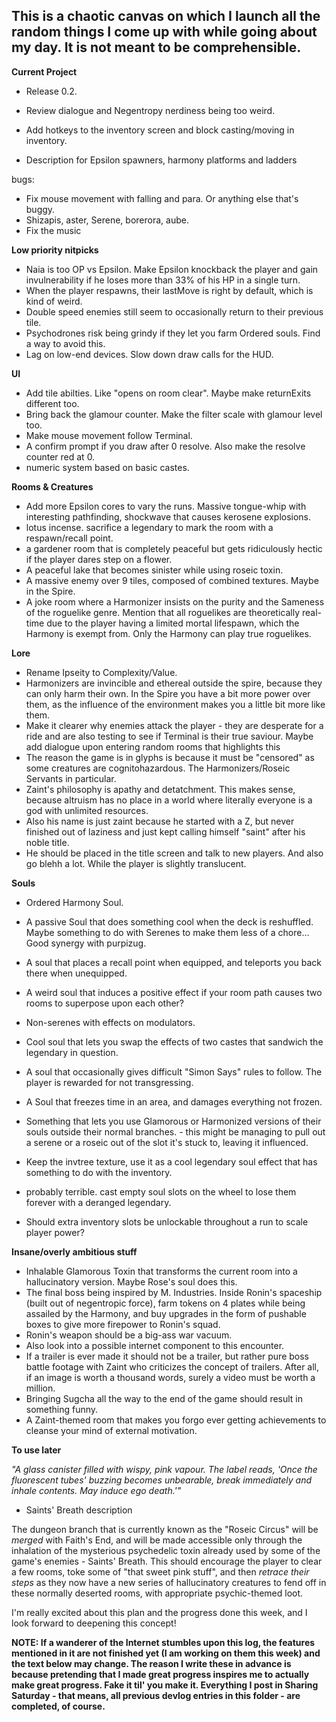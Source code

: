 ## This is a chaotic canvas on which I launch all the random things I come up with while going about my day. It is not meant to be comprehensible.

**Current Project**
* Release 0.2.

* Review dialogue and Negentropy nerdiness being too weird.
* Add hotkeys to the inventory screen and block casting/moving in inventory.
* Description for Epsilon spawners, harmony platforms and ladders

bugs:
* Fix mouse movement with falling and para. Or anything else that's buggy.
* Shizapis, aster, Serene, borerora, aube.
* Fix the music

**Low priority nitpicks**

* Naia is too OP vs Epsilon. Make Epsilon knockback the player and gain invulnerability if he loses more than 33% of his HP in a single turn.
* When the player respawns, their lastMove is right by default, which is kind of weird.
* Double speed enemies still seem to occasionally return to their previous tile.
* Psychodrones risk being grindy if they let you farm Ordered souls. Find a way to avoid this.
* Lag on low-end devices. Slow down draw calls for the HUD.

**UI**

* Add tile abilties. Like "opens on room clear". Maybe make returnExits different too.
* Bring back the glamour counter. Make the filter scale with glamour level too.
* Make mouse movement follow Terminal.
* A confirm prompt if you draw after 0 resolve. Also make the resolve counter red at 0.
* numeric system based on basic castes.

**Rooms & Creatures**

* Add more Epsilon cores to vary the runs. Massive tongue-whip with interesting pathfinding, shockwave that causes kerosene explosions.
* lotus incense. sacrifice a legendary to mark the room with a respawn/recall point.
* a gardener room that is completely peaceful but gets ridiculously hectic if the player dares step on a flower.
* A peaceful lake that becomes sinister while using roseic toxin.
* A massive enemy over 9 tiles, composed of combined textures. Maybe in the Spire.
* A joke room where a Harmonizer insists on the purity and the Sameness of the roguelike genre. Mention that all roguelikes are theoretically real-time due to the player having a limited mortal lifespawn, which the Harmony is exempt from. Only the Harmony can play true roguelikes.

**Lore**

* Rename Ipseity to Complexity/Value.
* Harmonizers are invincible and ethereal outside the spire, because they can only harm their own. In the Spire you have a bit more power over them, as the influence of the environment makes you a little bit more like them.
* Make it clearer why enemies attack the player - they are desperate for a ride and are also testing to see if Terminal is their true saviour. Maybe add dialogue upon entering random rooms that highlights this
* The reason the game is in glyphs is because it must be "censored" as some creatures are cognitohazardous. The Harmonizers/Roseic Servants in particular.
* Zaint's philosophy is apathy and detatchment. This makes sense, because altruism has no place in a world where literally everyone is a god with unlimited resources.
* Also his name is just zaint because he started with a Z, but never finished out of laziness and just kept calling himself "saint" after his noble title.
* He should be placed in the title screen and talk to new players. And also go blehh a lot. While the player is slightly translucent.

**Souls**

* Ordered Harmony Soul.
* A passive Soul that does something cool when the deck is reshuffled. Maybe something to do with Serenes to make them less of a chore... Good synergy with purpizug.
* A soul that places a recall point when equipped, and teleports you back there when unequipped.
* A weird soul that induces a positive effect if your room path causes two rooms to superpose upon each other?
* Non-serenes with effects on modulators.
* Cool soul that lets you swap the effects of two castes that sandwich the legendary in question.
* A soul that occasionally gives difficult "Simon Says" rules to follow. The player is rewarded for not transgressing.
* A Soul that freezes time in an area, and damages everything not frozen.
* Something that lets you use Glamorous or Harmonized versions of their souls outside their normal branches. - this might be managing to pull out a serene or a roseic out of the slot it's stuck to, leaving it influenced.
* Keep the invtree texture, use it as a cool legendary soul effect that has something to do with the inventory.
* probably terrible. cast empty soul slots on the wheel to lose them forever with a deranged legendary.

* Should extra inventory slots be unlockable throughout a run to scale player power?

**Insane/overly ambitious stuff**

* Inhalable Glamorous Toxin that transforms the current room into a hallucinatory version. Maybe Rose's soul does this.
* The final boss being inspired by M. Industries. Inside Ronin's spaceship (built out of negentropic force), farm tokens on 4 plates while being assailed by the Harmony, and buy upgrades in the form of pushable boxes to give more firepower to Ronin's squad.
* Ronin's weapon should be a big-ass war vacuum.
* Also look into a possible internet component to this encounter.
* If a trailer is ever made it should not be a trailer, but rather pure boss battle footage with Zaint who criticizes the concept of trailers. After all, if an image is worth a thousand words, surely a video must be worth a million.
* Bringing Sugcha all the way to the end of the game should result in something funny.
* A Zaint-themed room that makes you forgo ever getting achievements to cleanse your mind of external motivation.

**To use later**

*"A glass canister filled with wispy, pink vapour. The label reads, 'Once the fluorescent tubes' buzzing becomes unbearable, break immediately and inhale contents. May induce ego death.'"*

- Saints' Breath description

The dungeon branch that is currently known as the "Roseic Circus" will be *merged* with Faith's End, and will be made accessible only through the inhalation of the mysterious psychedelic toxin already used by some of the game's enemies - Saints' Breath. This should encourage the player to clear a few rooms, toke some of "that sweet pink stuff", and then *retrace their steps* as they now have a new series of hallucinatory creatures to fend off in these normally deserted rooms, with appropriate psychic-themed loot.

I'm really excited about this plan and the progress done this week, and I look forward to deepening this concept!

**NOTE: If a wanderer of the Internet stumbles upon this log, the features mentioned in it are not finished yet (I am working on them this week) and the text below may change. The reason I write these in advance is because pretending that I made great progress inspires me to actually make great progress. Fake it til' you make it. Everything I post in Sharing Saturday - that means, all previous devlog entries in this folder - are completed, of course.**